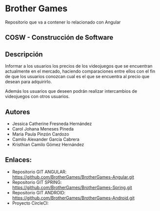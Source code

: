 # Brother Games

Repositorio que va a contener lo relacionado con Angular

## COSW - Construcción de Software
## Descripción
Informar a los usuarios los precios de los videojuegos que se encuentran actualmente en el mercado, haciendo comparaciones entre ellos con el fin de que los usuarios conozcan cual es el que se encuentra al precio que desean para adquirirlo.

Además los usuarios que deseen podrán realizar intercambios de videojuegos con otros usuarios.
## Autores
* Jessica Catherine Fresneda Hernández
* Carol Johana Meneses Pineda
* Maria Paula Pinzón Cardozo
* Camilo Alexander García Cabrera
* Kristhian Camilo Gómez Hernández

## Enlaces:
* Repositorio GIT ANGULAR: https://github.com/BrotherGames/BrotherGames-Angular.git
* Repositorio GIT SPRING: https://github.com/BrotherGames/BrotherGames-Spring.git
* Repositorio GIT ANDROID: https://github.com/BrotherGames/BrotherGames-Android.git
* Proyecto CircleCI: 

